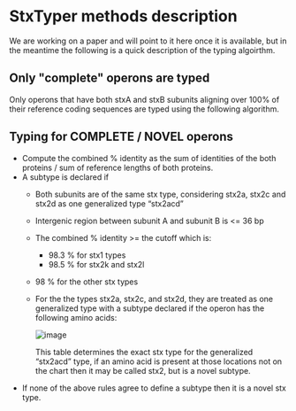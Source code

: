 # StxTyper methods description

We are working on a paper and will point to it here once it is available, but in the meantime the following is a quick description of the typing algoirthm.

## Only "complete" operons are typed

Only operons that have both stxA and stxB subunits aligning over 100% of their reference coding sequences are typed using the following algorithm.

## Typing for COMPLETE / NOVEL operons

- Compute the combined % identity as the sum of identities of the both proteins / sum of reference lengths of both proteins.
- A subtype is declared if
  - Both subunits are of the same stx type, considering stx2a, stx2c and stx2d as one generalized type “stx2acd”
  - Intergenic region between subunit A and subunit B is <= 36 bp
  - The combined % identity >= the cutoff which is:
    - 98.3 % for stx1 types
    - 98.5 % for stx2k and stx2l
   - 98 % for the other stx types
    - For the the types stx2a, stx2c, and stx2d, they are treated as one generalized type with a subtype declared if the operon has the following amino acids:

      ![image](https://github.com/user-attachments/assets/8252db28-6dbd-495c-b1e2-bdeaaad4f4a5)

      This table determines the exact stx type for the generalized “stx2acd” type, if an amino acid is present at those locations not on the chart then it may be called stx2, but is a novel subtype.
- If none of the above rules agree to define a subtype then it is a novel stx type. 

